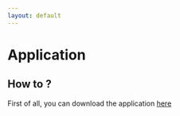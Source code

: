 ```yaml
---
layout: default
---
```


# Application

## How to ?

First of all, you can download the application <a href="https://www.youtube.com/watch?v=dQw4w9WgXcQ">here</a><br>
